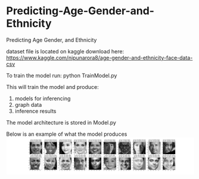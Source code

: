# Predicting-Age-Gender-and-Ethnicity
Predicting Age Gender, and Ethnicity


dataset file is located on kaggle
download here: https://www.kaggle.com/nipunarora8/age-gender-and-ethnicity-face-data-csv

To train the model run: python TrainModel.py

This will train the model and produce:
1. models for inferencing
2. graph data
3. inference results

The model architecture is stored in Model.py

Below is an example of what the model produces
![Results](/Results/results.jpg)
